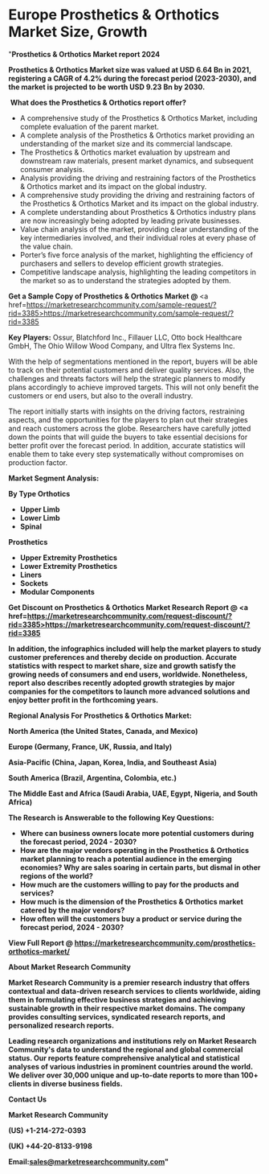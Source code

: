 # Europe Prosthetics & Orthotics Market Size, Growth
"<strong>Prosthetics & Orthotics Market report 2024</strong>

<strong>Prosthetics & Orthotics Market size was valued at USD 6.64 Bn in 2021, registering a CAGR of 4.2% during the forecast period (2023-2030), and the market is projected to be worth USD 9.23 Bn by 2030.</strong>

 <strong><b>What does the Prosthetics & Orthotics report offer?</b></strong>
<ul>
  <li>A comprehensive study of the Prosthetics & Orthotics Market, including complete evaluation of the parent market.</li>
  <li>A complete analysis of the Prosthetics & Orthotics market providing an understanding of the market size and its commercial landscape.</li>
  <li>The Prosthetics & Orthotics market evaluation by upstream and downstream raw materials, present market dynamics, and subsequent consumer analysis.</li>
  <li>Analysis providing the driving and restraining factors of the Prosthetics & Orthotics market and its impact on the global industry.</li>
  <li>A comprehensive study providing the driving and restraining factors of the Prosthetics & Orthotics Market and its impact on the global industry.</li>
  <li>A complete understanding about Prosthetics & Orthotics industry plans are now increasingly being adopted by leading private businesses.</li>
  <li>Value chain analysis of the market, providing clear understanding of the key intermediaries involved, and their individual roles at every phase of the value chain.</li>
  <li>Porter’s five force analysis of the market, highlighting the efficiency of purchasers and sellers to develop efficient growth strategies.</li>
  <li>Competitive landscape analysis, highlighting the leading competitors in the market so as to understand the strategies adopted by them.</li>
</ul>

<strong>Get a Sample Copy of Prosthetics & Orthotics Market @ </strong><a href=https://marketresearchcommunity.com/sample-request/?rid=3385><u>https://marketresearchcommunity.com/sample-request/?rid=3385</u></a>

<strong>Key Players:</strong> 
Ossur, Blatchford Inc., Fillauer LLC, Otto bock Healthcare GmbH, The Ohio Willow Wood Company, and Ultra flex Systems Inc.

With the help of segmentations mentioned in the report, buyers will be able to track on their potential customers and deliver quality services. Also, the challenges and threats factors will help the strategic planners to modify plans accordingly to achieve improved targets. This will not only benefit the customers or end users, but also to the overall industry.

The report initially starts with insights on the driving factors, restraining aspects, and the opportunities for the players to plan out their strategies and reach customers across the globe. Researchers have carefully jotted down the points that will guide the buyers to take essential decisions for better profit over the forecast period. In addition, accurate statistics will enable them to take every step systematically without compromises on production factor.

<strong>Market Segment Analysis:</strong>


<strong><strong>By Type </strong></h4>
Orthotics
<ul>
 	<li>Upper Limb</li>
 	<li>Lower Limb</li>
 	<li>Spinal</li>
</ul>
Prosthetics
<ul>
 	<li>Upper Extremity Prosthetics</li>
 	<li>Lower Extremity Prosthetics</li>
 	<li>Liners</li>
 	<li>Sockets</li>
 	<li>Modular Components</li>
</ul>

<strong>Get Discount on Prosthetics & Orthotics Market Research Report @ </b></strong><a href=https://marketresearchcommunity.com/request-discount/?rid=3385><u>https://marketresearchcommunity.com/request-discount/?rid=3385</u></a>

In addition, the infographics included will help the market players to study customer preferences and thereby decide on production. Accurate statistics with respect to market share, size and growth satisfy the growing needs of consumers and end users, worldwide. Nonetheless, report also describes recently adopted growth strategies by major companies for the competitors to launch more advanced solutions and enjoy better profit in the forthcoming years.

<strong>Regional Analysis For Prosthetics & Orthotics Market:</strong>

<strong>North America</strong> (the United States, Canada, and Mexico)

<strong>Europe</strong> (Germany, France, UK, Russia, and Italy)

<strong>Asia-Pacific</strong> (China, Japan, Korea, India, and Southeast Asia)

<strong>South America</strong> (Brazil, Argentina, Colombia, etc.)

<strong>The Middle East and Africa</strong> (Saudi Arabia, UAE, Egypt, Nigeria, and South Africa)

<strong>The Research is Answerable to the following Key Questions:</strong>
<ul>
 	<li>Where can business owners locate more potential customers during the forecast period, 2024 - 2030?</li>
 	<li>How are the major vendors operating in the Prosthetics & Orthotics market planning to reach a potential audience in the emerging economies? Why are sales soaring in certain parts, but dismal in other regions of the world?</li>
 	<li>How much are the customers willing to pay for the products and services?</li>
 	<li>How much is the dimension of the Prosthetics & Orthotics market catered by the major vendors?</li>
 	<li>How often will the customers buy a product or service during the forecast period, 2024 - 2030?</li>
</ul>

<strong>View Full Report @</strong> <a href=https://marketresearchcommunity.com/prosthetics-orthotics-market/>https://marketresearchcommunity.com/prosthetics-orthotics-market/</a>

<strong>About Market Research Community</strong>

Market Research Community is a premier research industry that offers contextual and data-driven research services to clients worldwide, aiding them in formulating effective business strategies and achieving sustainable growth in their respective market domains. The company provides consulting services, syndicated research reports, and personalized research reports.

Leading research organizations and institutions rely on Market Research Community's data to understand the regional and global commercial status. Our reports feature comprehensive analytical and statistical analyses of various industries in prominent countries around the world. We deliver over 30,000 unique and up-to-date reports to more than 100+ clients in diverse business fields.

<strong>Contact Us</strong>

<strong>Market Research Community</strong>

(US) +1-214-272-0393

(UK) +44-20-8133-9198

<strong>Email:</strong>sales@marketresearchcommunity.com"
